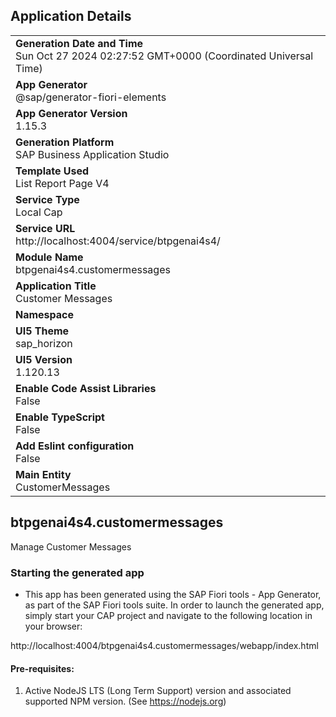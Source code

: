 ## Application Details
|               |
| ------------- |
|**Generation Date and Time**<br>Sun Oct 27 2024 02:27:52 GMT+0000 (Coordinated Universal Time)|
|**App Generator**<br>@sap/generator-fiori-elements|
|**App Generator Version**<br>1.15.3|
|**Generation Platform**<br>SAP Business Application Studio|
|**Template Used**<br>List Report Page V4|
|**Service Type**<br>Local Cap|
|**Service URL**<br>http://localhost:4004/service/btpgenai4s4/|
|**Module Name**<br>btpgenai4s4.customermessages|
|**Application Title**<br>Customer Messages|
|**Namespace**<br>|
|**UI5 Theme**<br>sap_horizon|
|**UI5 Version**<br>1.120.13|
|**Enable Code Assist Libraries**<br>False|
|**Enable TypeScript**<br>False|
|**Add Eslint configuration**<br>False|
|**Main Entity**<br>CustomerMessages|

## btpgenai4s4.customermessages

Manage Customer Messages

### Starting the generated app

-   This app has been generated using the SAP Fiori tools - App Generator, as part of the SAP Fiori tools suite.  In order to launch the generated app, simply start your CAP project and navigate to the following location in your browser:

http://localhost:4004/btpgenai4s4.customermessages/webapp/index.html

#### Pre-requisites:

1. Active NodeJS LTS (Long Term Support) version and associated supported NPM version.  (See https://nodejs.org)


